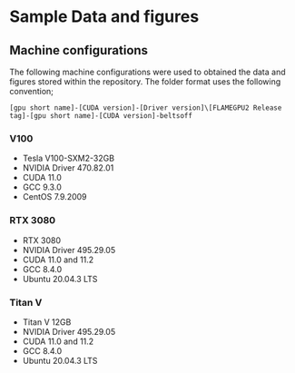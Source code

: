 # Sample Data and figures

## Machine configurations

The following machine configurations were used to obtained the data and figures stored within the repository. The folder format uses the following convention;

```
[gpu short name]-[CUDA version]-[Driver version]\[FLAMEGPU2 Release tag]-[gpu short name]-[CUDA version]-beltsoff
```

### V100

+ Tesla V100-SXM2-32GB
+ NVIDIA Driver 470.82.01
+ CUDA 11.0
+ GCC 9.3.0
+ CentOS 7.9.2009

### RTX 3080

+ RTX 3080
+ NVIDIA Driver 495.29.05
+ CUDA 11.0 and 11.2
+ GCC 8.4.0
+ Ubuntu 20.04.3 LTS

### Titan V

+ Titan V 12GB
+ NVIDIA Driver 495.29.05
+ CUDA 11.0 and 11.2
+ GCC 8.4.0
+ Ubuntu 20.04.3 LTS
